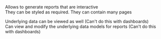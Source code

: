 Allows to generate reports that are interactive  
They can be styled as required. They can contain many pages

Underlying data can be viewed as well (Can't do this with dashboards)  
Can view and modify the underlying data models for reports (Can't do this with dashboards)
